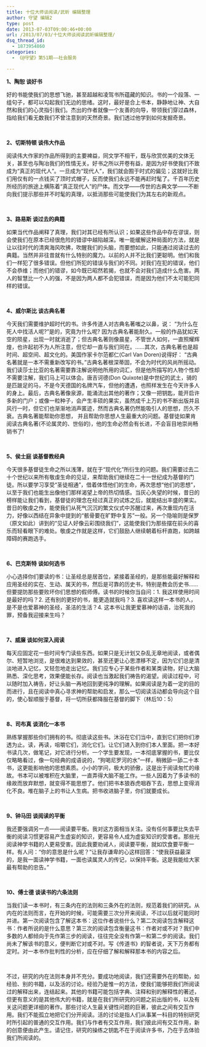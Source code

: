 ```yaml
---
title: 十位大师谈阅读/武昕 编辑整理
author: 守望 编辑2
type: post
date: 2013-07-03T09:00:46+00:00
url: /2013/07/03/十位大师谈阅读武昕编辑整理/
dsq_thread_id:
  - 1873954860
categories:
  - 《@守望》第51期——社会服务

---
```

<p align="left">
  <strong>1</strong><strong>、陶恕</strong><strong> </strong><strong>谈好书</strong>
</p>

<p align="left">
  好的书能使我们的思想飞驰，甚至超越和凌驾书所蕴藏的知识。书的一个段落、一组句子，都可以勾起我们无边的思绪。这时，最好是合上书本，静静地让神、大自然和我们的心灵指引我们。杰出的作者就像一个友善的向导，带领我们穿过森林，指给我们看无数我们不曾注意到的天然奇景。我们透过他学到如何发掘奇景。
</p>

<p align="left">
  &nbsp;
</p>

<p align="left">
  <strong>2</strong><strong>、切斯特顿</strong><strong> </strong><strong>谈伟大作品</strong>
</p>

<p align="left">
  阅读伟大作家的作品所得到的主要裨益，同文学不相干，既与欣赏优美的文体无关，甚至也与陶冶我们的性情无关。好书之所以开卷有益，是因为好书使我们不致成为&ldquo;真正的现代人&rdquo;。一旦成为&ldquo;现代人&rdquo;，我们就会囿于时式的偏见；这就好比我们用仅有的一点钱买了顶时式帽子，反而使我们永远不能再赶时髦了。千百年历史所经历的旅途上横陈着&ldquo;真正现代人&rdquo;的尸体。而文学――传世的古典文学――不断向我们提示那些并不时髦的真理，以抵消那些可能使我们为其左右的新观点。
</p>

<p align="left">
  &nbsp;
</p>

<p align="left">
  <strong>3</strong><strong>、路易斯</strong><strong> </strong><strong>谈过去的典籍</strong>
</p>

<p align="left">
  如果当代作品阐释了真理，我们对其已经有所认识；如果这些作品中存在谬误，则会使我们在原本已经很危险的错谬中越陷越深。唯一能缓解这种局面的方法，就是让以往时代的清爽海风吹拂，吹醒我们的头脑，而要想如此，只能通过阅读过去的典籍。当然并非往昔就有什么特别的魔力。以前的人并不比我们更聪明。他们和我们一样犯了很多错误。但他们所犯的错误与我们的不同。对我们在犯的错误，他们不会恭维；而他们的错谬，如今既已昭然若揭，也就不会对我们造成什么危害。两人的智慧比一个人的强，不是因为两人都不会犯错误，而是因为他们不太可能犯同样的错误。
</p>

<p align="left">
  &nbsp;
</p>

<p align="left">
  <strong>4</strong><strong>、威尔斯比</strong><strong> </strong><strong>谈古典名著</strong>
</p>

<p align="left">
  今天我们需要维护超时代的书。许多传道人对古典名著嗤之以鼻，说： &ldquo;为什么在死人中找活人呢?&rdquo;是的，究竟为什么呢?&nbsp;因为古典名著能耐久。一般的作品犹如天空的陨星，出现一时就消逝了；但古典名著则像晨星，不管世人如何，一直照耀辉煌，也许起初不为人所注意，但它却一直与我们同在。&hellip;&hellip;其次，古典名著也是超时间、超空间、超文化的。美国作家卡尔范都仁(Carl Van Doren)说得好： &ldquo;古典名著就是一本不需重新改写的书。&rdquo;古典名著根深蒂固，不会为时代的风尚所摇动。我们读莎士比亚的名著需要靠注解说明他所用的词汇，但是他所描写的人物个性却不需要注解，我们马上可以体会。唐吉诃德(Don Quixote)是中世纪的武土，骑的是匹跛足的马，不是今天德国的名牌汽车，但他的遭遇，也照样发生在今天许多人的身上。最后，古典名著像泉源，能涌流出其他的著作；又像一把钥匙，能开启许多新的门户；或像一粒种子，会产生丰硕的果实，虽然成千上万的书不断出版并且风行一时，但它们也渐渐地消声匿迹，然而古典名著仍然能吸引人的思想，历久不衰。古典名著能帮助你思想， 并且帮助你思想人生最重大的问题。基督徒如果肯阅读古典名著(不论属灵的、世俗的)，他的生命必然会有长进，不会盲目地崇尚畅销书了!
</p>

<p align="left">
  &nbsp;
</p>

<p align="left">
  <strong>5</strong><strong>、侯士庭</strong><strong> </strong><strong>谈基督教经典</strong>
</p>

<p align="left">
  今天很多基督徒生命之所以浅薄，就在于&ldquo;现代化&rdquo;所衍生的问题。我们需要过去二十个世纪以来所有敬虔生命的见证，来帮助我们继续在二十一世纪成为基督的门徒。所以要学习享受&ldquo;圣徒相通&rdquo;，借着体悟他们的生命，再次思想&ldquo;他们的思想&rdquo;，以至于我们也能生出像他们那样渴望上帝的热切情感。当灰心失望的时候，昔日的榜样能让我们看到，基督徒的理念在经过真正的试炼之后，就能结出丰盛的果实。昔日的敬虔之作，能使我们从死气沉沉的繁文仪式中苏醒过来，再次重现内在活力，好像以西结在异象中提到的&ldquo;骸骨要在旷野中复苏&rdquo;一般。另一个隐喻则是保罗（原文如此）讲到的&ldquo;见证人好像云彩围绕我们&rdquo;，这能使我们为那些摆在前头的喜乐而轻看眼下的难处。敬虔之作就是这样，它们鼓励人继续朝着标杆直跑，如跨越障碍的赛跑选手。
</p>

<p align="left">
  &nbsp;
</p>

<p align="left">
  <strong>6</strong><strong>、巴克斯特</strong><strong> </strong><strong>谈如何选书</strong>
</p>

<p align="left">
  小心选择你们要读的书：让圣经总是居首位，紧接着圣经的，是那些能最好解释和应用圣经的实在、生动、属天的书，然后是可靠的历史书，特别是教会历史书&hellip;&hellip;但要提防那些要败坏你们思想的假师傅。读书的时候你当自问：1. 我这样使用时间是最好的吗？2. 还有别的更好的书，能更造就我吗？3. 喜欢读这样一本书的人，是不是也爱慕神的圣经，圣洁的生活？4. 这本书让我更爱慕神的话语，治死我的罪，预备我迎接来生吗？
</p>

<p align="left">
  &nbsp;
</p>

<p align="left">
  <strong>7</strong><strong>、威廉</strong><strong> </strong><strong>谈如何深入阅读</strong>
</p>

<p align="left">
  每天应固定花一些时间专门读些东西。如果只是无计划又杂乱无章地阅读，或者偶尔、短暂地浏览，是很难达到果效的，甚至还更让心思漂移不定，因为它们总是清淡地进入记忆，又轻忽地走出记忆。我们应专心于某些作者和某类读物，好让大脑熟悉、深化思考，效果便能长存。阅读也当激起我们祷告的渴望。阅读过程中，可以随时加入祷告，好让头脑一再地回到更纯净的理解。如果阅读是为着一定的目的而进行，且在阅读中真心寻求神的帮助和启发，那么一切阅读活动都会导向这个目的，使心智顺服于基督，将一切所获都降服在基督的脚下（林后10：5）
</p>

<p align="left">
  &nbsp;
</p>

<p align="left">
  <strong>8</strong><strong>、司布真</strong><strong> </strong><strong>谈消化一本书</strong>
</p>

<p align="left">
  熟练掌握那些你们拥有的书。彻底读这些书。沐浴在它们当中，直到它们把你们渗透为止。读，再读，咀嚼它们，消化它们。让它们进入到你们本人里面。把一本好书读几次，做笔记，对它进行分析。一个学生要发现，一本彻底掌握的书，要比仅仅略略看过，像一句经典的成语说的，&ldquo;狗喝尼罗河的水&rdquo;一样，稍微舔一舔二十本书，这更能影响他的思想素质。小小的学问，极大的骄傲，这是出于阅读匆忙的缘故。书本可以被堆积在大脑里，一直弄得大脑不能工作。一些人因着为了多读书的缘故而放弃默想，就变得不能思想了。他们把书本狼吞虎咽吞下去，思想上变得消化不良。堆在脑子上的书让人生病。把书收进脑子里，你们就要成长。
</p>

<p align="left">
  &nbsp;
</p>

<p align="left">
  <strong>9</strong><strong>、钟马田</strong><strong> </strong><strong>谈阅读的平衡</strong>
</p>

<p align="left">
  我还要强调另一点&mdash;&mdash;阅读要平衡。我对这方面相当关注。没有任何事要比失去平衡的阅读习惯更容易产生虚妄的知识，更容易令人成为虚妄知识的受害者。那些光阅读神学书籍的人更易受害。因此我要劝诫人，阅读要平衡，就如饮食要平衡一样。有人问：&ldquo;你的意思是什么呢？&rdquo;让我存谦卑的心这样回答：&ldquo;使我获益最深的，是我一面读神学书籍，一面也读属灵人的传记，以保持平衡。这是我能给大家最有帮助的忠告。&rdquo;
</p>

<p align="left">
  &nbsp;
</p>

<p align="left">
  <strong>10</strong><strong>、傅士德</strong><strong> </strong><strong>谈读书的六条法则</strong>
</p>

<p align="left">
  当我们读一本书时，有三条内在的法则和三条外在的法则，规范着我们的研究。从内在的法则而言，在开始的时候，可能需要三次分开来阅读，不过以后就可能同时并进。第一次阅读包含了解这本书：这位作者说些什么？第二次阅读包含解释这书：作者所说的是什么意思？第三次的阅读包含衡量这书：作者对或不对？我们中多数的人都倾向于先作第三步的阅读，往往完全没有作第一和第二步的阅读。我们尚未了解该书的意义，便判断它对或不对。写《传道书》的智者说，天下万务都有定时。对一本书作批判性的分析，应在仔细了解和解释那本书的内容之后。
</p>

<p align="left">
  &nbsp;
</p>

<p align="left">
  不过，研究的内在法则本身并不充分。要成功地阅读，我们还需要外在的帮助，如经验、别的书籍，以及活的讨论。经验乃是惟一的方法，使我们能够把我们所阅读过的解释出来，连结起来。其他的书籍可能包括字典、注释和别的解释性的著述，但更有意义的是其他伟大的书籍，就是在我们所研究的问题之前出版的书，以及有关这问题更详细的著作。那些讨论人生最关键性问题的巨著，彼此之间有交互作用。我们不能孤立地把它们分开阅读。活的讨论是指人们从事某一科目的特别研究时所引起的普通的交互作用。我们与作者有交互作用，我们彼此间有交互作用，新的创意便由此产生。请记住，研究的操练之钥匙不在于阅读许多书，乃在于去体验我们所阅读的。
</p>

&nbsp;